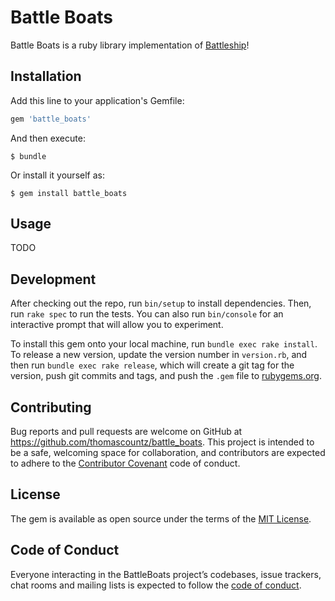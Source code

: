 # Battle Boats

Battle Boats is a ruby library implementation of [Battleship](https://en.wikipedia.org/wiki/Battleship_%28game%29)!

## Installation

Add this line to your application's Gemfile:

```ruby
gem 'battle_boats'
```

And then execute:

    $ bundle

Or install it yourself as:

    $ gem install battle_boats

## Usage

TODO

## Development

After checking out the repo, run `bin/setup` to install dependencies. Then, run `rake spec` to run the tests. You can also run `bin/console` for an interactive prompt that will allow you to experiment.

To install this gem onto your local machine, run `bundle exec rake install`. To release a new version, update the version number in `version.rb`, and then run `bundle exec rake release`, which will create a git tag for the version, push git commits and tags, and push the `.gem` file to [rubygems.org](https://rubygems.org).

## Contributing

Bug reports and pull requests are welcome on GitHub at https://github.com/thomascountz/battle_boats. This project is intended to be a safe, welcoming space for collaboration, and contributors are expected to adhere to the [Contributor Covenant](http://contributor-covenant.org) code of conduct.

## License

The gem is available as open source under the terms of the [MIT License](https://opensource.org/licenses/MIT).

## Code of Conduct

Everyone interacting in the BattleBoats project’s codebases, issue trackers, chat rooms and mailing lists is expected to follow the [code of conduct](https://github.com/[USERNAME]/battle_boats/blob/master/CODE_OF_CONDUCT.md).
